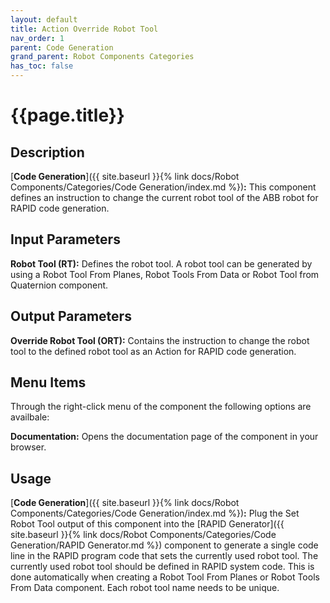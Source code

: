 ```yaml
---
layout: default
title: Action Override Robot Tool
nav_order: 1
parent: Code Generation
grand_parent: Robot Components Categories
has_toc: false
---
```


# **{{page.title}}**

## **Description**

[**Code Generation**]({{ site.baseurl }}{% link docs/Robot Components/Categories/Code Generation/index.md %})**:** This component defines an instruction to change the current robot tool of the ABB robot for RAPID code generation.

## **Input Parameters**

**Robot Tool (RT):** Defines the robot tool. A robot tool can be generated by using a Robot Tool From Planes, Robot Tools From Data or Robot Tool from Quaternion component.

## **Output Parameters**

**Override Robot Tool (ORT):** Contains the instruction to change the robot tool to the defined robot tool as an Action for RAPID code generation.

## **Menu Items**

Through the right-click menu of the component the following options are availbale:

**Documentation:** Opens the documentation page of the component in your browser.

## **Usage**

[**Code Generation**]({{ site.baseurl }}{% link docs/Robot Components/Categories/Code Generation/index.md %})**:** Plug the Set Robot Tool output of this component into the [RAPID Generator]({{ site.baseurl }}{% link docs/Robot Components/Categories/Code Generation/RAPID Generator.md %}) component to generate a single code line in the RAPID program code that sets the currently used robot tool. The currently used robot tool should be defined in RAPID system code. This is done automatically when creating a Robot Tool From Planes or Robot Tools From Data component. Each robot tool name needs to be unique.
